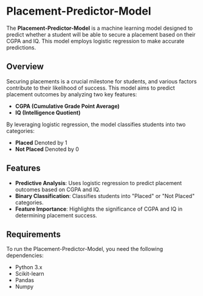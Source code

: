 # Placement-Predictor-Model

The **Placement-Predictor-Model** is a machine learning model designed to predict whether a student will be able to secure a placement based on their CGPA and IQ. This model employs logistic regression to make accurate predictions.

## Overview

Securing placements is a crucial milestone for students, and various factors contribute to their likelihood of success. This model aims to predict placement outcomes by analyzing two key features:
- **CGPA (Cumulative Grade Point Average)**
- **IQ (Intelligence Quotient)**

By leveraging logistic regression, the model classifies students into two categories:
- **Placed** Denoted by 1
- **Not Placed** Denoted by 0

## Features

- **Predictive Analysis**: Uses logistic regression to predict placement outcomes based on CGPA and IQ.
- **Binary Classification**: Classifies students into "Placed" or "Not Placed" categories.
- **Feature Importance**: Highlights the significance of CGPA and IQ in determining placement success.

## Requirements

To run the Placement-Predictor-Model, you need the following dependencies:

- Python 3.x
- Scikit-learn
- Pandas
- Numpy
